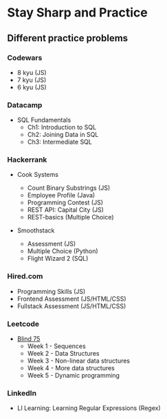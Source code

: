 # Stay Sharp and Practice

## Different practice problems

### Codewars
  - 8 kyu (JS)
  - 7 kyu (JS)
  - 6 kyu (JS)

### Datacamp
  - SQL Fundamentals
    - Ch1: Introduction to SQL
    - Ch2: Joining Data in SQL
    - Ch3: Intermediate SQL

### Hackerrank
  - Cook Systems
    - Count Binary Substrings (JS)
    - Employee Profile (Java)
    - Programming Contest (JS)
    - REST API: Capital City (JS)
    - REST-basics (Multiple Choice)

  - Smoothstack
    - Assessment (JS)
    - Multiple Choice (Python)
    - Flight Wizard 2 (SQL)
  
### Hired.com
  - Programming Skills (JS)
  - Frontend Assessment (JS/HTML/CSS)
  - Fullstack Assessment (JS/HTML/CSS)

### Leetcode
- [Blind 75](https://www.techinterviewhandbook.org/best-practice-questions/)
    - Week 1 - Sequences
    - Week 2 - Data Structures
    - Week 3 - Non-linear data structures
    - Week 4 - More data structures
    - Week 5 - Dynamic programming

### LinkedIn
  - LI Learning: Learning Regular Expressions (Regex)
